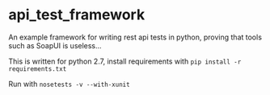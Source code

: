 # api_test_framework

An example framework for writing rest api tests in python, proving that tools such as SoapUI is useless...

This is written for python 2.7, install requirements with `pip install -r requirements.txt`

Run with `nosetests -v --with-xunit`
